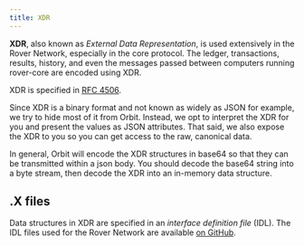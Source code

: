 ```yaml
---
title: XDR
---
```


**XDR**, also known as _External Data Representation_, is used extensively in
the Rover Network, especially in the core protocol.  The ledger, transactions, results,
history, and even the messages passed between computers running rover-core
are encoded using XDR.

XDR is specified in [RFC 4506](http://tools.ietf.org/html/rfc4506.html).

Since XDR is a binary format and not known as widely as JSON for example, we try
to hide most of it from Orbit.  Instead, we opt to interpret the XDR for you
and present the values as JSON attributes.  That said, we also expose the XDR
to you so you can get access to the raw, canonical data.

In general, Orbit will encode the XDR structures in base64 so that they can be 
transmitted within a json body.  You should decode the base64 string
into a byte stream, then decode the XDR into an in-memory data structure.

## .X files

Data structures in XDR are specified in an _interface definition file_ (IDL).
The IDL files used for the Rover Network are available
[on GitHub](https://github.com/laxmicoinofficial/rover-core/tree/master/src/xdr).
